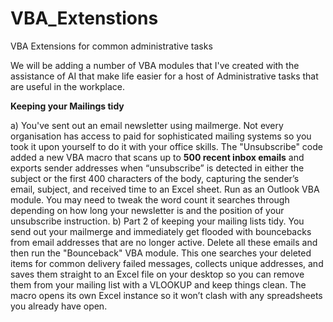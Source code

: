 # VBA_Extenstions
VBA Extensions for common administrative tasks

We will be adding a number of VBA modules that I've created with the assistance of AI that make life easier for a host of Administrative tasks that are useful in the workplace.

**Keeping your Mailings tidy**

a) You've sent out an email newsletter using mailmerge.  Not every organisation has access to paid for sophisticated mailing systems so you took it upon yourself to do it with your office skills. The "Unsubscribe" code added a new VBA macro that scans up to **500 recent inbox emails** and exports sender addresses when “unsubscribe” is detected in either the subject or the first 400 characters of the body, capturing the sender’s email, subject, and received time to an Excel sheet. Run as an Outlook VBA module. You may need to tweak the word count it searches through depending on how long your newsletter is and the position of your unsubscribe instruction. 
b) Part 2 of keeping your mailing lists tidy. You send out your mailmerge and immediately get flooded with bouncebacks from email addresses that are no longer active. Delete all these emails and then run the "Bounceback" VBA module. This one searches your deleted items for common delivery failed messages, collects unique addresses, and saves them straight to an Excel file on your desktop so you can remove them from your mailing list with a VLOOKUP and keep things clean. The macro opens its own Excel instance so it won’t clash with any spreadsheets you already have open.
